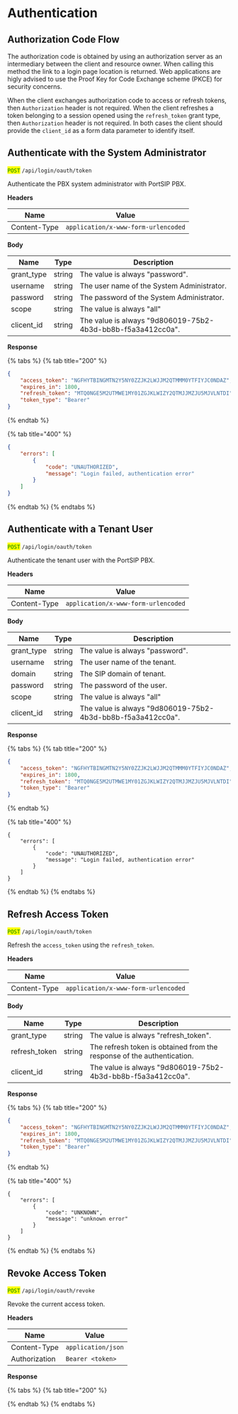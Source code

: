 # Authentication

## Authorization Code Flow

The authorization code is obtained by using an authorization server as an intermediary between the client and resource owner. When calling this method the link to a login page location is returned. Web applications are higly advised to use the Proof Key for Code Exchange scheme (PKCE) for security concerns.

When the client exchanges authorization code to access or refresh tokens, then `Authorization` header is not required. When the client refreshes a token belonging to a session opened using the `refresh_token` grant type, then `Authorization` header is not required. In both cases the client should provide the `client_id` as a form data parameter to identify itself.

## Authenticate with the System Administrator

<mark style="color:green;">`POST`</mark> `/api/login/oauth/token`

Authenticate the PBX system administrator with PortSIP PBX.

**Headers**

| Name         | Value                               |
| ------------ | ----------------------------------- |
| Content-Type | `application/x-www-form-urlencoded` |

**Body**

| Name        | Type   | Description                                                 |
| ----------- | ------ | ----------------------------------------------------------- |
| grant\_type | string | The value is always "password".                             |
| username    | string | The user name of the System Administrator.                  |
| password    | string | The password of the System Administrator.                   |
| scope       | string | The value is always  "all"                                  |
| clicent\_id | string | The value is always "9d806019-75b2-4b3d-bb8b-f5a3a412cc0a". |

**Response**

{% tabs %}
{% tab title="200" %}
```json
{
    "access_token": "NGFHYTBINGMTN2Y5NY0ZZJK2LWJJM2QTMMM0YTFIYJC0NDAZ",
    "expires_in": 1800,
    "refresh_token": "MTQ0NGE5M2UTMWE1MY01ZGJKLWIZY2QTMJJMZJU5MJVLNTDI",
    "token_type": "Bearer"
}
```
{% endtab %}

{% tab title="400" %}
```json
{
    "errors": [
        {
            "code": "UNAUTHORIZED",
            "message": "Login failed, authentication error"
        }
    ]
}
```
{% endtab %}
{% endtabs %}

## Authenticate with a Tenant User

<mark style="color:green;">`POST`</mark> `/api/login/oauth/token`

Authenticate the tenant user with the PortSIP PBX.

**Headers**

| Name         | Value                               |
| ------------ | ----------------------------------- |
| Content-Type | `application/x-www-form-urlencoded` |

**Body**

| Name        | Type   | Description                                                 |
| ----------- | ------ | ----------------------------------------------------------- |
| grant\_type | string | The value is always "password".                             |
| username    | string | The user name of the tenant.                                |
| domain      | string | The SIP domain of tenant.                                   |
| password    | string | The password of the user.                                   |
| scope       | string | The value is always  "all"                                  |
| clicent\_id | string | The value is always "9d806019-75b2-4b3d-bb8b-f5a3a412cc0a". |

**Response**

{% tabs %}
{% tab title="200" %}
```json
{
    "access_token": "NGFHYTBINGMTN2Y5NY0ZZJK2LWJJM2QTMMM0YTFIYJC0NDAZ",
    "expires_in": 1800,
    "refresh_token": "MTQ0NGE5M2UTMWE1MY01ZGJKLWIZY2QTMJJMZJU5MJVLNTDI",
    "token_type": "Bearer"
}
```
{% endtab %}

{% tab title="400" %}
```
{
    "errors": [
        {
            "code": "UNAUTHORIZED",
            "message": "Login failed, authentication error"
        }
    ]
}
```
{% endtab %}
{% endtabs %}

## Refresh Access Token

<mark style="color:green;">`POST`</mark> `/api/login/oauth/token`

Refresh the `access_token` using the `refresh_token`.

**Headers**

| Name         | Value                               |
| ------------ | ----------------------------------- |
| Content-Type | `application/x-www-form-urlencoded` |

**Body**

| Name           | Type   | Description                                                            |
| -------------- | ------ | ---------------------------------------------------------------------- |
| grant\_type    | string | The value is always "refresh\_token".                                  |
| refresh\_token | string | The refresh token is obtained from the response of the authentication. |
| clicent\_id    | string | The value is always "9d806019-75b2-4b3d-bb8b-f5a3a412cc0a".            |

**Response**

{% tabs %}
{% tab title="200" %}
```json
{
    "access_token": "NGFHYTBINGMTN2Y5NY0ZZJK2LWJJM2QTMMM0YTFIYJC0NDAZ",
    "expires_in": 1800,
    "refresh_token": "MTQ0NGE5M2UTMWE1MY01ZGJKLWIZY2QTMJJMZJU5MJVLNTDI",
    "token_type": "Bearer"
}
```
{% endtab %}

{% tab title="400" %}
```
{
    "errors": [
        {
            "code": "UNKNOWN",
            "message": "unknown error"
        }
    ]
}
```
{% endtab %}
{% endtabs %}

## Revoke Access Token

<mark style="color:green;">`POST`</mark> `/api/login/oauth/revoke`

Revoke the current access token.

**Headers**

| Name          | Value              |
| ------------- | ------------------ |
| Content-Type  | `application/json` |
| Authorization | `Bearer <token>`   |

**Response**

{% tabs %}
{% tab title="200" %}

{% endtab %}
{% endtabs %}

